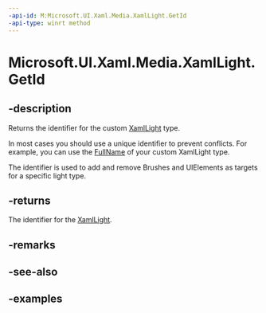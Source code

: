 ```yaml
---
-api-id: M:Microsoft.UI.Xaml.Media.XamlLight.GetId
-api-type: winrt method
---
```


<!-- Method syntax.
virtual protected string XamlLight.GetId()
-->

# Microsoft.UI.Xaml.Media.XamlLight.GetId

## -description
Returns the identifier for the custom [XamlLight](xamllight.md) type.

In most cases you should use a unique identifier to prevent conflicts. For example, you can use the [FullName](/dotnet/api/system.type.fullname?view=dotnet-uwp-10.0&preserve-view=true) of your custom XamlLight type.

The identifier is used to add and remove Brushes and UIElements as targets for a specific light type.

## -returns
The identifier for the [XamlLight](xamllight.md).

## -remarks

## -see-also

## -examples


